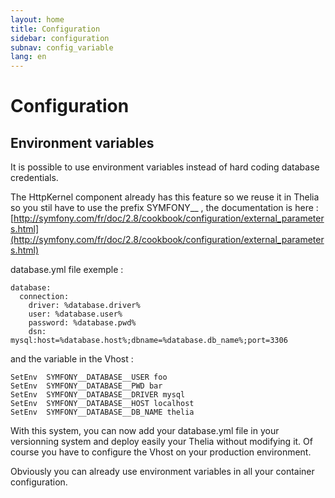 ```yaml
---
layout: home
title: Configuration
sidebar: configuration
subnav: config_variable
lang: en
---
```


<div class="page-header">
    <h1>Configuration</h1>
</div>

## Environment variables

It is possible to use environment variables instead of hard coding database credentials.

The HttpKernel component already has this feature so we reuse it in Thelia so you stil have to use the prefix SYMFONY__ , 
the documentation is here : [http://symfony.com/fr/doc/2.8/cookbook/configuration/external_parameters.html](http://symfony.com/fr/doc/2.8/cookbook/configuration/external_parameters.html)

database.yml file exemple : 

    database:
      connection:
        driver: %database.driver%
        user: %database.user%
        password: %database.pwd%
        dsn: mysql:host=%database.host%;dbname=%database.db_name%;port=3306
        

and the variable in the Vhost :
 
    SetEnv  SYMFONY__DATABASE__USER foo
    SetEnv  SYMFONY__DATABASE__PWD bar
    SetEnv  SYMFONY__DATABASE__DRIVER mysql
    SetEnv  SYMFONY__DATABASE__HOST localhost
    SetEnv  SYMFONY__DATABASE__DB_NAME thelia
    
With this system, you can now add your database.yml file in your versionning system and deploy easily your Thelia without modifying it.
Of course you have to configure the Vhost on your production environment.

Obviously you can already use environment variables in all your container configuration.